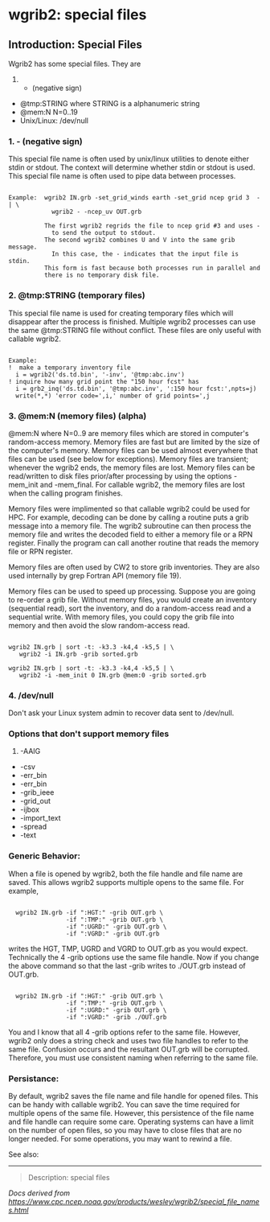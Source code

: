 # wgrib2: special files

## Introduction: Special Files

Wgrib2 has some special files. They are

1. - (negative sign)

- @tmp:STRING where STRING is a alphanumeric string
- @mem:N N=0..19
- Unix/Linux: /dev/null

### 1. - (negative sign)

This special file name is often used by unix/linux utilities to denote either
stdin or stdout. The context will determine whether stdin or stdout is used.
This special file name is often used to pipe data between processes.

```

Example:  wgrib2 IN.grb -set_grid_winds earth -set_grid ncep grid 3  - | \
            wgrib2 - -ncep_uv OUT.grb

          The first wgrib2 regrids the file to ncep grid #3 and uses -
            to send the output to stdout.
          The second wgrib2 combines U and V into the same grib message.
            In this case, the - indicates that the input file is stdin.
          This form is fast because both processes run in parallel and
          there is no temporary disk file.

```

### 2. @tmp:STRING (temporary files)

This special file name is used for creating temporary files which will disappear
after the process is finished. Multiple wgrib2 processes can use the same
@tmp:STRING file without conflict. These files are only useful with callable wgrib2.

```

Example:
!  make a temporary inventory file
  i = wgrib2('ds.td.bin', '-inv', '@tmp:abc.inv')
! inquire how many grid point the "150 hour fcst" has
  i = grb2_inq('ds.td.bin', '@tmp:abc.inv', ':150 hour fcst:',npts=j)
  write(*,*) 'error code=',i,' number of grid points=',j

```

### 3. @mem:N (memory files) (alpha)

@mem:N where N=0..9 are memory files which are stored in
computer's random-access memory. Memory files are fast but
are limited by the size of the computer's memory.
Memory files can be used
almost everywhere that files can be used (see below for exceptions).
Memory files are transient; whenever the wgrib2 ends, the memory files
are lost. Memory files can be read/written to disk files prior/after
processing by using the options -mem_init and -mem_final.
For callable wgrib2, the memory files are lost when the calling program finishes.

Memory files were implimented so that callable wgrib2 could be
used for HPC. For example, decoding can be done by calling a routine puts a
grib message into a memory file. The wgrib2 subroutine can then
process the memory file and writes the decoded field to either a
memory file or a RPN register.
Finally the program can call another routine
that reads the memory file or RPN register.

Memory files are often used by CW2 to store grib inventories.
They are also used internally by grep Fortran API (memory file 19).

Memory files can be used to speed up processing. Suppose you
are going to re-order a grib file. Without memory files, you
would create an inventory (sequential read), sort the inventory,
and do a random-access read and a sequential write. With memory
files, you could copy the grib file into memory and then
avoid the slow random-access read.

```

wgrib2 IN.grb | sort -t: -k3.3 -k4,4 -k5,5 | \
   wgrib2 -i IN.grb -grib sorted.grb

wgrib2 IN.grb | sort -t: -k3.3 -k4,4 -k5,5 | \
   wgrib2 -i -mem_init 0 IN.grb @mem:0 -grib sorted.grb

```

### 4. /dev/null

Don't ask your Linux system admin to recover data sent to /dev/null.

### Options that don't support memory files

1. -AAIG

- -csv
- -err_bin
- -err_bin
- -grib_ieee
- -grid_out
- -ijbox
- -import_text
- -spread
- -text

### Generic Behavior:

When a file is opened by wgrib2, both the file handle and file name
are saved. This allows wgrib2 supports multiple opens to the same file. For example,

```

  wgrib2 IN.grb -if ":HGT:" -grib OUT.grb \
                -if ":TMP:" -grib OUT.grb \
                -if ":UGRD:" -grib OUT.grb \
                -if ":VGRD:" -grib OUT.grb

```

writes the HGT, TMP, UGRD and VGRD to OUT.grb as you would expect. Technically
the 4 -grib options use the same file handle. Now if you change the above command
so that the last -grib writes to ./OUT.grb instead of OUT.grb.

```

  wgrib2 IN.grb -if ":HGT:" -grib OUT.grb \
                -if ":TMP:" -grib OUT.grb \
                -if ":UGRD:" -grib OUT.grb \
                -if ":VGRD:" -grib ./OUT.grb

```

You and I know that all 4 -grib options refer to the same file. However, wgrib2
only does a string check and uses two file handles to refer to the same file.
Confusion occurs and the resultant OUT.grb will be corrupted. Therefore,
you must use consistent naming when referring to the same file.

### Persistance:

By default, wgrib2 saves the file name and file handle for opened files.
This can be handy with callable wgrib2. You can save the time required
for multiple opens of the same file. However, this persistence of the
file name and file handle can require some care. Operating systems
can have a limit on the number of open files, so you may have to close files that
are no longer needed. For some operations, you may want to
rewind a file.

See also:

---

> Description: special files

_Docs derived from <https://www.cpc.ncep.noaa.gov/products/wesley/wgrib2/special_file_names.html>_
